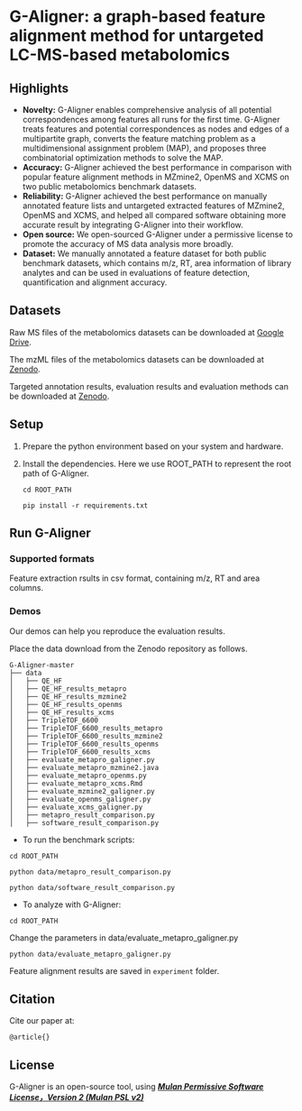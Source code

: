 # G-Aligner: a graph-based feature alignment method for untargeted LC-MS-based metabolomics


## Highlights
- **Novelty:** G-Aligner enables comprehensive analysis of all potential correspondences among features all runs for the first time. G-Aligner treats features and potential correspondences as nodes and edges of a multipartite graph, converts the feature matching problem as a multidimensional assignment problem (MAP), and proposes three combinatorial optimization methods to solve the MAP.
- **Accuracy:** G-Aligner achieved the best performance in comparison with popular feature alignment methods in MZmine2, OpenMS and XCMS on two public metabolomics benchmark datasets.
- **Reliability:** G-Aligner achieved the best performance on manually annotated feature lists and untargeted extracted features of MZmine2, OpenMS and XCMS, and helped all compared software obtaining more accurate result by integrating G-Aligner into their workflow.
- **Open source:** We open-sourced G-Aligner under a permissive license to promote the accuracy of MS data analysis more broadly.
- **Dataset:** We manually annotated a feature dataset for both public benchmark datasets, which contains m/z, RT, area information of library analytes and can be used in evaluations of feature detection, quantification and alignment accuracy.

## Datasets
Raw MS files of the metabolomics datasets can be downloaded at [Google Drive](https://drive.google.com/drive/folders/1PRDIvihGFgkmErp2fWe41UR2Qs2VY_5G).

The mzML files of the metabolomics datasets can be downloaded at [Zenodo](https://doi.org/10.5281/zenodo.7995789).

Targeted annotation results, evaluation results and evaluation methods can be downloaded at [Zenodo](https://doi.org/10.5281/zenodo.7995789).


## Setup
1. Prepare the python environment based on your system and hardware.
   
2. Install the dependencies. Here we use ROOT_PATH to represent the root path of G-Aligner.
    
    ```cd ROOT_PATH```
   
    ```pip install -r requirements.txt```



## Run G-Aligner

### Supported formats
Feature extraction rsults in csv format, containing m/z, RT and area columns.

### Demos
Our demos can help you reproduce the evaluation results.

Place the data download from the Zenodo repository as follows.
```
G-Aligner-master
├── data
│   ├── QE_HF
│   ├── QE_HF_results_metapro
│   ├── QE_HF_results_mzmine2
│   ├── QE_HF_results_openms
│   ├── QE_HF_results_xcms
│   ├── TripleTOF_6600
│   ├── TripleTOF_6600_results_metapro
│   ├── TripleTOF_6600_results_mzmine2
│   ├── TripleTOF_6600_results_openms
│   ├── TripleTOF_6600_results_xcms
│   ├── evaluate_metapro_galigner.py
│   ├── evaluate_metapro_mzmine2.java
│   ├── evaluate_metapro_openms.py
│   ├── evaluate_metapro_xcms.Rmd
│   ├── evaluate_mzmine2_galigner.py
│   ├── evaluate_openms_galigner.py
│   ├── evaluate_xcms_galigner.py
│   ├── metapro_result_comparison.py
│   ├── software_result_comparison.py
```

- To run the benchmark scripts:

```cd ROOT_PATH```

```python data/metapro_result_comparison.py```

```python data/software_result_comparison.py```

- To analyze with G-Aligner:

```cd ROOT_PATH```

Change the parameters in data/evaluate_metapro_galigner.py

```python data/evaluate_metapro_galigner.py```

Feature alignment results are saved in ```experiment``` folder.

## Citation

Cite our paper at:
```
@article{}
```

## License

G-Aligner is an open-source tool, using [***Mulan Permissive Software License，Version 2 (Mulan PSL v2)***](http://license.coscl.org.cn/MulanPSL2)

